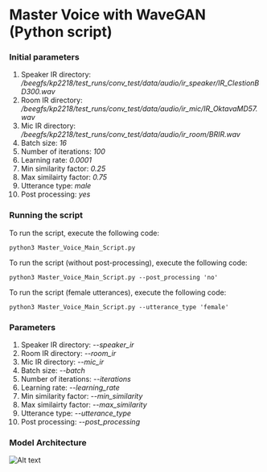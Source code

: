 # Master Voice with WaveGAN (Python script)

### Initial parameters
1. Speaker IR directory: _/beegfs/kp2218/test_runs/conv_test/data/audio/ir_speaker/IR_ClestionBD300.wav_
2. Room IR directory: _/beegfs/kp2218/test_runs/conv_test/data/audio/ir_mic/IR_OktavaMD57.wav_
3. Mic IR directory: _/beegfs/kp2218/test_runs/conv_test/data/audio/ir_room/BRIR.wav_
4. Batch size: _16_
5. Number of iterations: _100_
6. Learning rate: _0.0001_
7. Min similarity factor: _0.25_
8. Max similairty factor: _0.75_
9. Utterance type: _male_
10. Post processing: _yes_

### Running the script
To run the script, execute the following code:
```
python3 Master_Voice_Main_Script.py
```

To run the script (without post-processing), execute the following code:
```
python3 Master_Voice_Main_Script.py --post_processing 'no'
```

To run the script (female utterances), execute the following code:
```
python3 Master_Voice_Main_Script.py --utterance_type 'female'
```

### Parameters
1. Speaker IR directory: _--speaker_ir_
2. Room IR directory: _--room_ir_
3. Mic IR directory: _--mic_ir_
4. Batch size: _--batch_
5. Number of iterations: _--iterations_
6. Learning rate: _--learning_rate_
7. Min similarity factor: _--min_similarity_
8. Max similairty factor: _--max_similarity_
9. Utterance type: _--utterance_type_
10. Post processing: _--post_processing_

### Model Architecture
![Alt text](https://github.com/mirkomarras/mastervoices/blob/master/Master_Voice_with_WaveGAN/model.png?raw=true "Model Summary")
